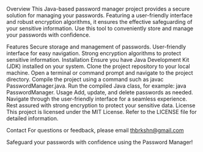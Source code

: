 Overview
This Java-based password manager project provides a secure solution for managing your passwords. Featuring a user-friendly interface and robust encryption algorithms, it ensures the effective safeguarding of your sensitive information. Use this tool to conveniently store and manage your passwords with confidence.

Features
Secure storage and management of passwords.
User-friendly interface for easy navigation.
Strong encryption algorithms to protect sensitive information.
Installation
Ensure you have Java Development Kit (JDK) installed on your system.
Clone the project repository to your local machine.
Open a terminal or command prompt and navigate to the project directory.
Compile the project using a command such as javac PasswordManager.java.
Run the compiled Java class, for example: java PasswordManager.
Usage
Add, update, and delete passwords as needed.
Navigate through the user-friendly interface for a seamless experience.
Rest assured with strong encryption to protect your sensitive data.
License
This project is licensed under the MIT License. Refer to the LICENSE file for detailed information.

Contact
For questions or feedback, please email thbrkshn@gmail.com

Safeguard your passwords with confidence using the Password Manager!




